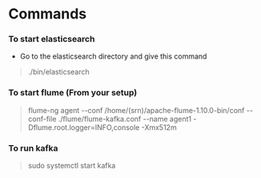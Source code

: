 # Commands

### To start elasticsearch

- Go to the elasticsearch directory and give this command
> ./bin/elasticsearch

### To start flume (From your setup)

> flume-ng agent --conf /home/(srn)/apache-flume-1.10.0-bin/conf --conf-file ./flume/flume-kafka.conf --name agent1 -Dflume.root.logger=INFO,console -Xmx512m

### To run kafka

> sudo systemctl start kafka
